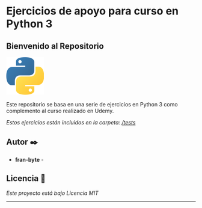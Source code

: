 # Ejercicios de apoyo para curso en Python 3
## Bienvenido al Repositorio

<img src="mdArchives/p.png" width="100" height="100"/>

Este repositorio se basa en una serie de ejercicios en Python 3
como complemento al curso realizado en Udemy.

_Estos ejercicios están incluidos en la carpeta:  [/tests](/tests)_

## Autor ✒️


* **fran-byte** -

## Licencia 📄

_Este proyecto está bajo Licencia MIT_

---
